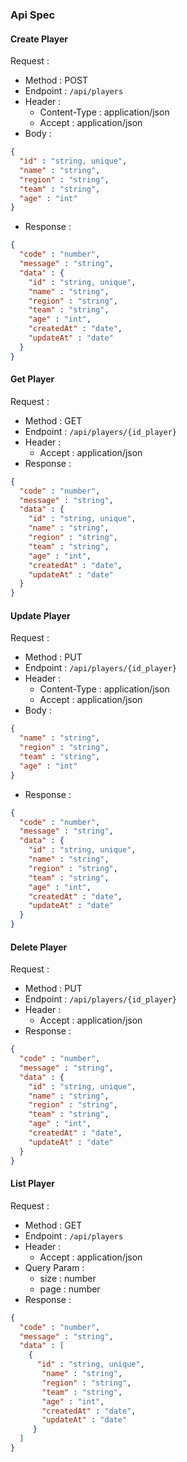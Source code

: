 ### Api Spec

#### Create Player
Request :
- Method : POST
- Endpoint : `/api/players`
- Header :
    - Content-Type : application/json
    - Accept : application/json
- Body :
```json
{
  "id" : "string, unique",
  "name" : "string",
  "region" : "string",
  "team" : "string",
  "age" : "int"
}
```
- Response :
```json
{
  "code" : "number",
  "message" : "string",
  "data" : {
    "id" : "string, unique",
    "name" : "string",
    "region" : "string",
    "team" : "string",
    "age" : "int",
    "createdAt" : "date",
    "updateAt" : "date"
  }
}
```

#### Get Player
Request :
- Method : GET
- Endpoint : `/api/players/{id_player}`
- Header :
    - Accept : application/json
- Response :
```json
{
  "code" : "number",
  "message" : "string",
  "data" : {
    "id" : "string, unique",
    "name" : "string",
    "region" : "string",
    "team" : "string",
    "age" : "int",
    "createdAt" : "date",
    "updateAt" : "date"
  }
}
```

#### Update Player
Request :
- Method : PUT
- Endpoint : `/api/players/{id_player}`
- Header :
    - Content-Type : application/json
    - Accept : application/json
- Body :
```json
{
  "name" : "string",
  "region" : "string",
  "team" : "string",
  "age" : "int"
}
```
- Response :
```json
{
  "code" : "number",
  "message" : "string",
  "data" : {
    "id" : "string, unique",
    "name" : "string",
    "region" : "string",
    "team" : "string",
    "age" : "int",
    "createdAt" : "date",
    "updateAt" : "date"
  }
}
```

#### Delete Player
Request :
- Method : PUT
- Endpoint : `/api/players/{id_player}`
- Header :
    - Accept : application/json
- Response :
```json
{
  "code" : "number",
  "message" : "string",
  "data" : {
    "id" : "string, unique",
    "name" : "string",
    "region" : "string",
    "team" : "string",
    "age" : "int",
    "createdAt" : "date",
    "updateAt" : "date"
  }
}
```

#### List Player
Request :
- Method : GET
- Endpoint : `/api/players`
- Header :
    - Accept : application/json
- Query Param :
    - size : number
    - page : number
- Response :
```json
{
  "code" : "number",
  "message" : "string",
  "data" : [
    {
      "id" : "string, unique",
       "name" : "string",
       "region" : "string",
       "team" : "string",
       "age" : "int",
       "createdAt" : "date",
       "updateAt" : "date"
     }
  ]
}
```
